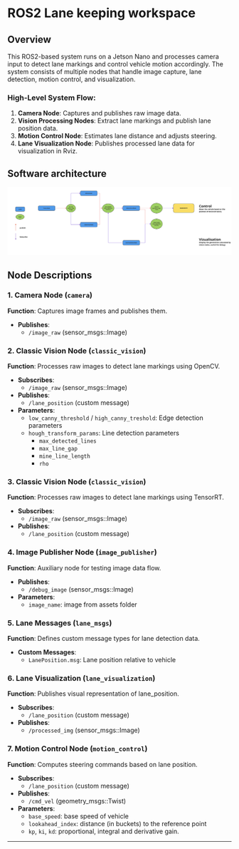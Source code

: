 # ROS2 Lane keeping workspace

## Overview
This ROS2-based system runs on a Jetson Nano and processes camera input to detect lane markings and control vehicle motion accordingly. The system consists of multiple nodes that handle image capture, lane detection, motion control, and visualization.

### High-Level System Flow:
1. **Camera Node**: Captures and publishes raw image data.
2. **Vision Processing Nodes**: Extract lane markings and publish lane position data.
3. **Motion Control Node**: Estimates lane distance and adjusts steering.
4. **Lane Visualization Node**: Publishes processed lane data for visualization in Rviz.

## Software architecture

![System Diagram](../.github/images/software_architecture.png)

## Node Descriptions

### 1. Camera Node (`camera`)
**Function**: Captures image frames and publishes them.
- **Publishes**:
  - `/image_raw` (sensor_msgs::Image)

### 2. Classic Vision Node (`classic_vision`)
**Function**: Processes raw images to detect lane markings using OpenCV.
- **Subscribes**:
  - `/image_raw` (sensor_msgs::Image)
- **Publishes**:
  - `/lane_position` (custom message)
- **Parameters**:
  - `low_canny_threshold` / `high_canny_treshold`: Edge detection parameters
  - `hough_transform_params`: Line detection parameters
	- `max_detected_lines`
	- `max_line_gap`
	- `mine_line_length`
	- `rho`

### 3. Classic Vision Node (`classic_vision`)
**Function**: Processes raw images to detect lane markings using TensorRT.
- **Subscribes**:
  - `/image_raw` (sensor_msgs::Image)
- **Publishes**:
  - `/lane_position` (custom message)

### 4. Image Publisher Node (`image_publisher`)
**Function**: Auxiliary node for testing image data flow.
- **Publishes**:
  - `/debug_image` (sensor_msgs::Image)
- **Parameters**:
  - `image_name`: image from assets folder

### 5. Lane Messages (`lane_msgs`)
**Function**: Defines custom message types for lane detection data.
- **Custom Messages**:
  - `LanePosition.msg`: Lane position relative to vehicle

### 6. Lane Visualization (`lane_visualization`)
**Function**: Publishes visual representation of lane_position.
- **Subscribes**:
  - `/lane_position` (custom message)
- **Publishes**:
  - `/processed_img` (sensor_msgs::Image)

### 7. Motion Control Node (`motion_control`)
**Function**: Computes steering commands based on lane position.
- **Subscribes**:
  - `/lane_position` (custom message)
- **Publishes**:
  - `/cmd_vel` (geometry_msgs::Twist)
- **Parameters**:
  - `base_speed`: base speed of vehicle
  - `lookahead_index`: distance (in buckets) to the reference point
  - `kp`, `ki`, `kd`: proportional, integral and derivative gain.
---
